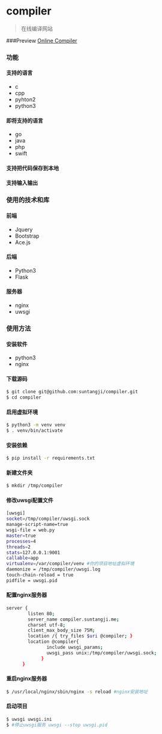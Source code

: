 # compiler
> 在线编译网站

###Preview
[Online Compiler](http://baidu.com)

### 功能
#### 支持的语言
- c
- cpp
- pyhton2
- python3
#### 即将支持的语言
- go
- java
- php
- swift
#### 支持把代码保存到本地
#### 支持输入输出
### 使用的技术和库

#### 前端
- Jquery
- Bootstrap
- Ace.js

#### 后端
- Python3
- Flask

#### 服务器
- nginx
- uwsgi
### 使用方法
#### 安装软件
- python3
- nginx
#### 下载源码
``` bash
$ git clone git@github.com:suntangji/compiler.git
$ cd compiler
```
#### 启用虚拟环境
``` bash
$ python3 -m venv venv
$ . venv/bin/activate
```
#### 安装依赖
``` bash
$ pip install -r requirements.txt
```
#### 新建文件夹
```bash
$ mkdir /tmp/compiler
```
#### 修改uwsgi配置文件
``` bash
[uwsgi] 
socket=/tmp/compiler/uwsgi.sock
manage-script-name=true 
wsgi-file = web.py
master=true
processes=4
threads=2
stats=127.0.0.1:9001
callable=app
virtualenv=/var/compiler/venv #你的项目地址虚拟环境
daemonize = /tmp/compiler/uwsgi.log
touch-chain-reload = true
pidfile = uwsgi.pid
```
#### 配置nginx服务器
```bash 
server {
        listen 80;
        server_name compiler.suntangji.me;
        charset utf-8;
        client_max_body_size 75M;
        location /{ try_files $uri @compiler; }
        location @compiler{
               include uwsgi_params;
               uwsgi_pass unix:/tmp/compiler/uwsgi.sock;
             }
      }
```
#### 重启nginx服务器
```bash
$ /usr/local/nginx/sbin/nginx -s reload #nginx安装地址
```
#### 启动项目
```bash
$ uwsgi uwsgi.ini
$ #停止uwsgi服务 uwsgi --stop uwsgi.pid
```
